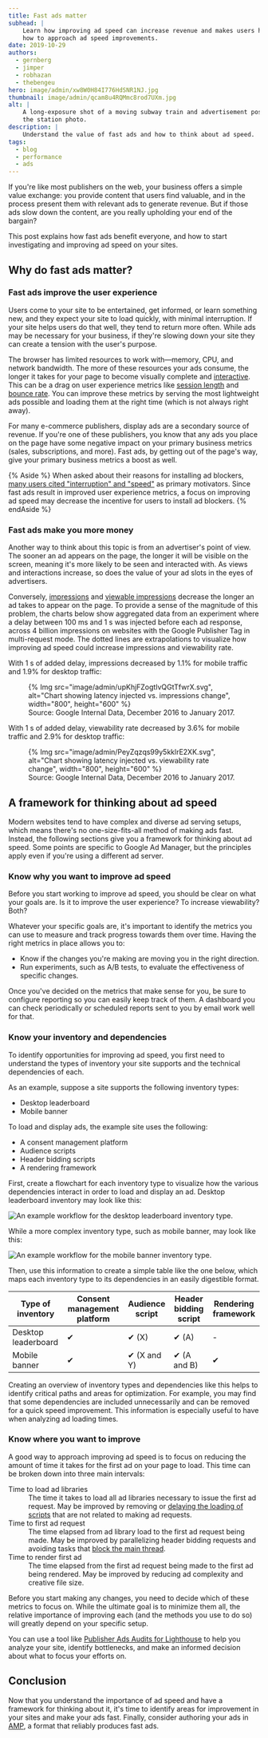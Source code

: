 ```yaml
---
title: Fast ads matter
subhead: |
    Learn how improving ad speed can increase revenue and makes users happy, and
    how to approach ad speed improvements.
date: 2019-10-29
authors:
  - gernberg
  - jimper
  - robhazan
  - thebengeu
hero: image/admin/xw8W0H84I776HdSNR1NJ.jpg
thumbnail: image/admin/qcam8u4RQMmc8rod7UXm.jpg
alt: |
    A long-exposure shot of a moving subway train and advertisement posters at
    the station photo.
description: |
    Understand the value of fast ads and how to think about ad speed.
tags:
  - blog
  - performance
  - ads
---
```


If you're like most publishers on the web, your business offers a simple value
exchange: you provide content that users find valuable, and in the process
present them with relevant ads to generate revenue. But if those ads slow down
the content, are you really upholding your end of the bargain?

This post explains how fast ads benefit everyone, and how to start investigating
and improving ad speed on your sites.

## Why do fast ads matter?

### Fast ads improve the user experience

Users come to your site to be entertained, get informed, or learn something new,
and they expect your site to load quickly, with minimal interruption. If your
site helps users do that well, they tend to return more often. While ads may be
necessary for your business, if they're slowing down your site they can create a
tension with the user's purpose.

The browser has limited resources to work with—memory, CPU, and network
bandwidth. The more of these resources your ads consume, the longer it takes for
your page to become visually complete and [interactive](/interactive/). This can
be a drag on user experience metrics like [session
length](https://en.wikipedia.org/wiki/Session_(web_analytics)) and [bounce
rate](https://en.wikipedia.org/wiki/Bounce_rate). You can improve these metrics
by serving the most lightweight ads possible and loading them at the right time
(which is not always right away).

For many e-commerce publishers, display ads are a secondary source of revenue.
If you're one of these publishers, you know that any ads you place on the page
have some negative impact on your primary business metrics (sales,
subscriptions, and more). Fast ads, by getting out of the page's way, give your
primary business metrics a boost as well.

{% Aside %} When asked about their reasons for installing ad blockers, [many
users cited "interruption" and
"speed"](https://pagefair.com/blog/2017/adblockreport/) as primary motivators.
Since fast ads result in improved user experience metrics, a focus on improving
ad speed may decrease the incentive for users to install ad blockers. {%
endAside %}

### Fast ads make you more money

Another way to think about this topic is from an advertiser's point of view. The
sooner an ad appears on the page, the longer it will be visible on the screen,
meaning it's more likely to be seen and interacted with. As views and
interactions increase, so does the value of your ad slots in the eyes of
advertisers.

Conversely,
[impressions](https://en.wikipedia.org/wiki/Impression_(online_media)) and
[viewable impressions](https://en.wikipedia.org/wiki/Viewable_Impression)
decrease the longer an ad takes to appear on the page. To provide a sense of the
magnitude of this problem, the charts below show aggregated data from an
experiment where a delay between 100&nbsp;ms and 1&nbsp;s was injected before
each ad response, across 4 billion impressions on websites with the Google
Publisher Tag in multi-request mode. The dotted lines are extrapolations to
visualize how improving ad speed could increase impressions and viewability
rate.

With 1&nbsp;s of added delay, impressions decreased by 1.1% for mobile traffic
and 1.9% for desktop traffic:

<figure class="w-figure">
  {% Img src="image/admin/upKhjFZogtlvQGtTfwrX.svg", alt="Chart showing latency injected vs. impressions change", width="800", height="600" %}
  <figcaption class="w-figcaption">Source: Google Internal Data, December 2016 to January 2017.</figcaption>
</figure>

With 1&nbsp;s of added delay, viewability rate decreased by 3.6% for mobile
traffic and 2.9% for desktop traffic:

<figure class="w-figure">
  {% Img src="image/admin/PeyZqzqs99y5kklrE2XK.svg", alt="Chart showing latency injected vs. viewability rate change", width="800", height="600" %}
  <figcaption class="w-figcaption">Source: Google Internal Data, December 2016 to January 2017.</figcaption>
</figure>

## A framework for thinking about ad speed

Modern websites tend to have complex and diverse ad serving setups, which means
there's no one-size-fits-all method of making ads fast. Instead, the following
sections give you a framework for thinking about ad speed. Some points are
specific to Google Ad Manager, but the principles apply even if you're using a
different ad server.

### Know why you want to improve ad speed

Before you start working to improve ad speed, you should be clear on what your
goals are. Is it to improve the user experience? To increase viewability? Both?

Whatever your specific goals are, it's important to identify the metrics you can
use to measure and track progress towards them over time. Having the right
metrics in place allows you to:

*   Know if the changes you're making are moving you in the right direction.
*   Run experiments, such as A/B tests, to evaluate the effectiveness of
    specific changes.

Once you've decided on the metrics that make sense for you, be sure to configure
reporting so you can easily keep track of them. A dashboard you can check
periodically or scheduled reports sent to you by email work well for that.

### Know your inventory and dependencies

To identify opportunities for improving ad speed, you first need to understand
the types of inventory your site supports and the technical dependencies of
each.

As an example, suppose a site supports the following inventory types:
* Desktop leaderboard
* Mobile banner

To load and display ads, the example site uses the following:
* A consent management platform
* Audience scripts
* Header bidding scripts
* A rendering framework

First, create a flowchart for each inventory type to visualize how the various
dependencies interact in order to load and display an ad. Desktop leaderboard
inventory may look like this:

![An example workflow for the desktop leaderboard inventory
type.](./desktop-leaderboard.svg)

While a more complex inventory type, such as mobile banner, may look like this:

![An example workflow for the mobile banner inventory
type.](./mobile-banner.svg)

Then, use this information to create a simple table like the one below, which
maps each inventory type to its dependencies in an easily digestible format.

<div class="w-table-wrapper">
  <table>
    <thead>
      <tr>
      <th>Type of inventory</th>
      <th>Consent management platform</th>
      <th>Audience script</th>
      <th>Header bidding script</th>
      <th>Rendering framework</th>
      </tr>
    </thead>
    <tbody>
      <tr>
        <td>Desktop leaderboard</td>
        <td>&#x2714;</td>
        <td>&#x2714; (X)</td>
        <td>&#x2714; (A)</td>
        <td>-</td>
      </tr>
      <tr>
        <td>Mobile banner</td>
        <td>&#x2714;</td>
        <td>&#x2714; (X and Y)</td>
        <td>&#x2714; (A and B)</td>
        <td>&#x2714;</td>
      </tr>
    </tbody>
  </table>
</div>

Creating an overview of inventory types and dependencies like this helps to
identify critical paths and areas for optimization. For example, you may find
that some dependencies are included unnecessarily and can be removed for a quick
speed improvement. This information is especially useful to have when analyzing
ad loading times.

### Know where you want to improve

A good way to approach improving ad speed is to focus on reducing the amount of
time it takes for the first ad on your page to load. This time can be broken
down into three main intervals:

<dl>
    <dt>Time to load ad libraries</dt>
    <dd>The time it takes to load all ad libraries necessary to issue the first ad request. May be improved by removing or <a href="/efficiently-load-third-party-javascript/">delaying the loading of scripts</a> that are not related to making ad requests.</dd>
    <dt>Time to first ad request</dt>
    <dd>The time elapsed from ad library load to the first ad request being made. May be improved by parallelizing header bidding requests and avoiding tasks that <a href="/mainthread-work-breakdown/">block the main thread</a>.</dd>
    <dt>Time to render first ad</dt>
    <dd>The time elapsed from the first ad request being made to the first ad being rendered. May be improved by reducing ad complexity and creative file size.</dd>
</dl>

Before you start making any changes, you need to decide which of these metrics
to focus on. While the ultimate goal is to minimize them all, the relative
importance of improving each (and the methods you use to do so) will greatly
depend on your specific setup.

You can use a tool like [Publisher Ads Audits for
Lighthouse](https://developers.google.com/publisher-ads-audits) to help you
analyze your site, identify bottlenecks, and make an informed decision about
what to focus your efforts on.

## Conclusion

Now that you understand the importance of ad speed and have a framework for
thinking about it, it's time to identify areas for improvement in your sites and
make your ads fast. Finally, consider authoring your ads in
[AMP](https://amp.dev/about/ads/), a format that reliably produces fast ads.
